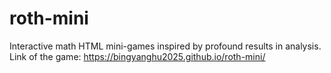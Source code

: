 # roth-mini
Interactive math HTML mini-games inspired by profound results in analysis.
Link of the game: https://bingyanghu2025.github.io/roth-mini/
